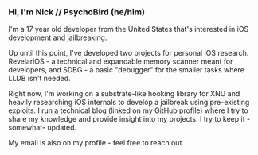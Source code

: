 ### Hi, I'm Nick // PsychoBird (he/him)

I'm a 17 year old developer from the United States that's interested in iOS development and jailbreaking. 

Up until this point, I've developed two projects for personal iOS research. RevelariOS - a technical and expandable memory scanner meant for developers, and SDBG - a basic "debugger" for the smaller tasks where LLDB isn't needed. 

Right now, I'm working on a substrate-like hooking library for XNU and heavily researching iOS internals to develop a jailbreak using pre-existing exploits. I run a technical blog (linked on my GitHub profile) where I try to share my knowledge and provide insight into my projects. I try to keep it -somewhat- updated. 

My email is also on my profile - feel free to reach out.



<!--
**PsychoBird/PsychoBird** is a ✨ _special_ ✨ repository because its `README.md` (this file) appears on your GitHub profile.

Here are some ideas to get you started:

- 🔭 I’m currently working on ...
- 🌱 I’m currently learning ...
- 👯 I’m looking to collaborate on ...
- 🤔 I’m looking for help with ...
- 💬 Ask me about ...
- 📫 How to reach me: ...
- 😄 Pronouns: ...
- ⚡ Fun fact: ...
-->
